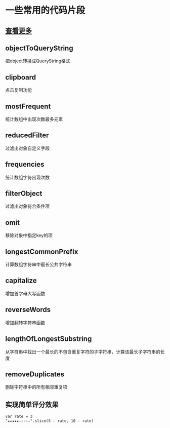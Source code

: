 # 一些常用的代码片段
## [查看更多](https://www.30secondsofcode.org/js/s/omit-by)
## objectToQueryString
把object转换成QueryString格式
## clipboard
点击复制功能
## mostFrequent
统计数组中出现次数最多元素
## reducedFilter
过滤出对象自定义字段
## frequencies
统计数组字符出现次数
## filterObject
过滤出对象符合条件项
## omit
移除对象中指定key的项
## longestCommonPrefix
计算数组字符串中最长公共字符串
## capitalize
增加首字母大写函数
## reverseWords
增加翻转字符串函数
## lengthOfLongestSubstring
从字符串中找出一个最长的不包含重复字符的子字符串，计算该最长子字符串的长度
## removeDuplicates
删除字符串中的所有相邻重复项
## 实现简单评分效果
```
var rate = 3
"★★★★★☆☆☆☆☆".slice(5 - rate, 10 - rate)
```
